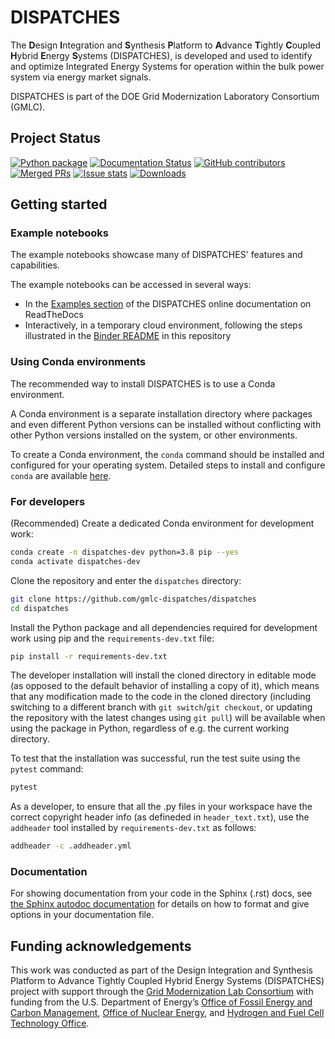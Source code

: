 # DISPATCHES
The **D**esign **I**ntegration and **S**ynthesis **P**latform to **A**dvance **T**ightly **C**oupled **H**ybrid **E**nergy **S**ystems (DISPATCHES),
is developed and used to identify and optimize Integrated Energy Systems for operation within the bulk power system via energy market signals.

DISPATCHES is part of the DOE Grid Modernization Laboratory Consortium (GMLC).

## Project Status
[![Python package](https://github.com/gmlc-dispatches/dispatches/actions/workflows/checks.yml/badge.svg)](https://github.com/gmlc-dispatches/dispatches/actions/workflows/checks.yml)
[![Documentation Status](https://readthedocs.org/projects/dispatches/badge/?version=main)](https://dispatches.readthedocs.io/en/latest/?badge=main)
[![GitHub contributors](https://img.shields.io/github/contributors/gmlc-dispatches/dispatches.svg)](https://github.com/gmlc-dispatches/dispatches/graphs/contributors)
[![Merged PRs](https://img.shields.io/github/issues-pr-closed-raw/gmlc-dispatches/dispatches.svg?label=merged+PRs)](https://github.com/gmlc-dispatches/dispatches/pulls?q=is:pr+is:merged)
[![Issue stats](http://isitmaintained.com/badge/resolution/gmlc-dispatches/dispatches.svg)](http://isitmaintained.com/project/gmlc-dispatches/dispatches)
[![Downloads](https://pepy.tech/badge/dispatches)](https://pepy.tech/project/dispatches)

## Getting started

### Example notebooks

The example notebooks showcase many of DISPATCHES' features and capabilities.

The example notebooks can be accessed in several ways:

- In the [Examples section](https://dispatches.readthedocs.io/en/latest/examples/index.html) of the DISPATCHES online documentation on ReadTheDocs
- Interactively, in a temporary cloud environment, following the steps illustrated in the [Binder README](.binder/README.md) in this repository

### Using Conda environments

The recommended way to install DISPATCHES is to use a Conda environment.

A Conda environment is a separate installation directory where packages and even different Python versions can be installed
without conflicting with other Python versions installed on the system, or other environments.

To create a Conda environment, the `conda` command should be installed and configured for your operating system.
Detailed steps to install and configure `conda` are available [here](https://conda.io/projects/conda/en/latest/user-guide/install/index.html).

### For developers

(Recommended) Create a dedicated Conda environment for development work:

```sh
conda create -n dispatches-dev python=3.8 pip --yes
conda activate dispatches-dev
```

Clone the repository and enter the `dispatches` directory:

```sh
git clone https://github.com/gmlc-dispatches/dispatches
cd dispatches
```

Install the Python package and all dependencies required for development work using pip and the `requirements-dev.txt` file:

```sh
pip install -r requirements-dev.txt
```

The developer installation will install the cloned directory in editable mode (as opposed to the default behavior of installing a copy of it),
which means that any modification made to the code in the cloned directory
(including switching to a different branch with `git switch`/`git checkout`, or updating the repository with the latest changes using `git pull`) will be available when using the package in Python,
regardless of e.g. the current working directory.

To test that the installation was successful, run the test suite using the `pytest` command:

```sh
pytest
```

As a developer, to ensure that all the .py files in your workspace have the correct copyright header
info (as defineded in `header_text.txt`), use the `addheader` tool installed by `requirements-dev.txt`
as follows:

```sh
addheader -c .addheader.yml
```

### Documentation

For showing documentation from your code in the Sphinx (.rst) docs, see [the Sphinx autodoc documentation](https://www.sphinx-doc.org/en/master/usage/extensions/autodoc.html#module-sphinx.ext.autodoc) for details on how to format and give options in your documentation file.

## Funding acknowledgements

This work was conducted as part of the Design Integration and Synthesis Platform to Advance Tightly
Coupled Hybrid Energy Systems (DISPATCHES) project with support through the [Grid Modernization Lab
Consortium](https://www.energy.gov/gmi/grid-modernization-lab-consortium) with funding from the U.S.
Department of Energy’s [Office of Fossil Energy and Carbon Management](https://www.energy.gov/fecm/office-fossil-energy-and-carbon-management),
[Office of Nuclear Energy](https://www.energy.gov/ne/office-nuclear-energy), and [Hydrogen and Fuel Cell Technology Office](https://www.energy.gov/eere/fuelcells/hydrogen-and-fuel-cell-technologies-office).
